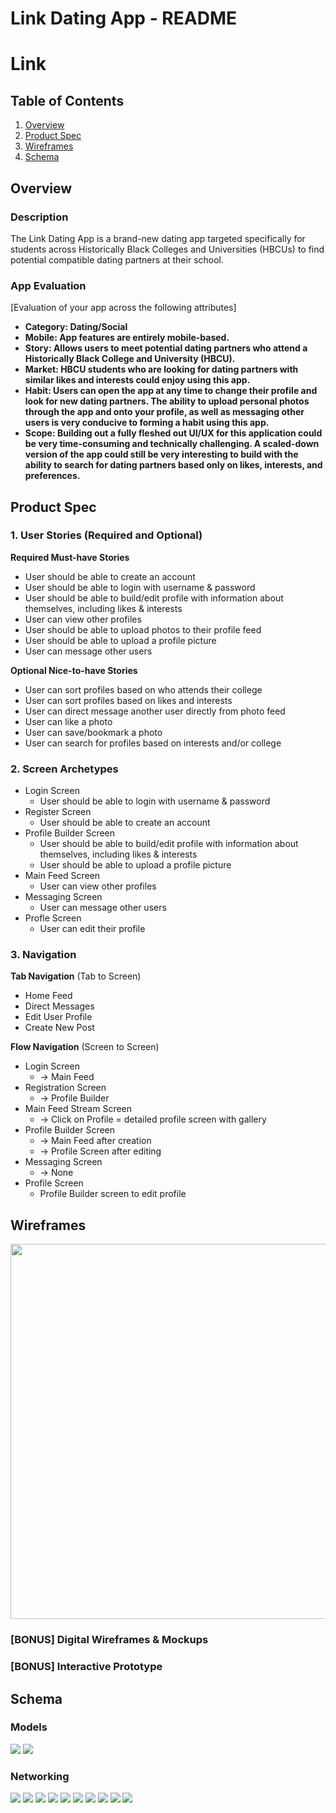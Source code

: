 Link Dating App - README
===

# Link

## Table of Contents
1. [Overview](#Overview)
1. [Product Spec](#Product-Spec)
1. [Wireframes](#Wireframes)
2. [Schema](#Schema)

## Overview
### Description
The Link Dating App is a brand-new dating app targeted specifically for students across Historically Black Colleges and Universities (HBCUs) to find potential compatible dating partners at their school.

### App Evaluation
[Evaluation of your app across the following attributes]
- **Category: Dating/Social**
- **Mobile: App features are entirely mobile-based.**
- **Story: Allows users to meet potential dating partners who attend a Historically Black College and University (HBCU).**
- **Market: HBCU students who are looking for dating partners with similar likes and interests could enjoy using this app.**
- **Habit: Users can open the app at any time to change their profile and look for new dating partners. The ability to upload personal photos through the app and onto your profile, as well as messaging other users is very conducive to forming a habit using this app.**
- **Scope: Building out a fully fleshed out UI/UX for this application could be very time-consuming and technically challenging. A scaled-down version of the app could still be very interesting to build with the ability to search for dating partners based only on likes, interests, and preferences.**

## Product Spec

### 1. User Stories (Required and Optional)

**Required Must-have Stories**

* User should be able to create an account
* User should be able to login with username & password
* User should be able to build/edit profile with information about themselves, including likes & interests
* User can view other profiles
* User should be able to upload photos to their profile feed
* User should be able to upload a profile picture
* User can message other users


**Optional Nice-to-have Stories**

* User can sort profiles based on who attends their college
* User can sort profiles based on likes and interests
* User can direct message another user directly from photo feed
* User can like a photo
* User can save/bookmark a photo
* User can search for profiles based on interests and/or college

### 2. Screen Archetypes

* Login Screen
   * User should be able to login with username & password
* Register Screen
   * User should be able to create an account
* Profile Builder Screen
    * User should be able to build/edit profile with information about themselves, including likes & interests
    * User should be able to upload a profile picture
* Main Feed Screen
    * User can view other profiles
* Messaging Screen
    * User can message other users
* Profle Screen
    * User can edit their profile

### 3. Navigation

**Tab Navigation** (Tab to Screen)

* Home Feed
* Direct Messages
* Edit User Profile
* Create New Post

**Flow Navigation** (Screen to Screen)

* Login Screen
   * -> Main Feed
* Registration Screen
   * -> Profile Builder
* Main Feed Stream Screen
    * -> Click on Profile = detailed profile screen with gallery
* Profile Builder Screen
    * -> Main Feed after creation
    * -> Profile Screen after editing
* Messaging Screen
    * -> None
* Profile Screen
    * Profile Builder screen to edit profile
## Wireframes

<img src="https://i.imgur.com/8do06qP.jpeg" width=600>

### [BONUS] Digital Wireframes & Mockups

### [BONUS] Interactive Prototype

## Schema 

### Models
![](https://i.imgur.com/Q47uJcU.png)
![](https://i.imgur.com/ChY1u6E.png)

### Networking
![](https://i.imgur.com/58YxJfE.png)
![](https://i.imgur.com/RlvXM89.png)
![](https://i.imgur.com/mrd1nez.png)
![](https://i.imgur.com/6MV05PZ.png)
![](https://i.imgur.com/tuc9MZq.png)
![](https://i.imgur.com/xskt2KA.png)
![](https://i.imgur.com/M8AwnVt.png)
![](https://i.imgur.com/fU1TOSf.png)
![](https://i.imgur.com/6D7ydBk.png)
![](https://i.imgur.com/Yadl4Pr.png)









